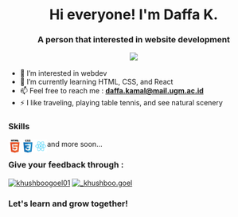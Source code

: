 <h1 align="center">Hi everyone! I'm Daffa K.</h1>
<h3 align="center">A person that interested in website development</h3>

<p align="center"> <img src="https://freellustrustrations.s3.us-east-2.amazonaws.com/free-images/freeimg_66415292freejpg850.jpg" /> </p>


- 👀 I’m interested in webdev
- 🌱 I’m currently learning HTML, CSS, and React
- 📫 Feel free to reach me : **daffa.kamal@mail.ugm.ac.id**
- ⚡ I like traveling, playing table tennis, and see natural scenery

<h3>Skills</h3>
<img align="left" alt="HTML5" width="26px" src="https://raw.githubusercontent.com/github/explore/80688e429a7d4ef2fca1e82350fe8e3517d3494d/topics/html/html.png" />
<img align="left" alt="CSS3" width="26px" src="https://raw.githubusercontent.com/github/explore/80688e429a7d4ef2fca1e82350fe8e3517d3494d/topics/css/css.png" />
<img align="left" alt="React" width="26px" src="https://raw.githubusercontent.com/github/explore/80688e429a7d4ef2fca1e82350fe8e3517d3494d/topics/react/react.png" />
and more soon...

<br />

<h3>Give your feedback through :</h3>
<a href="https://www.linkedin.com/in/daffa-kamal-606973221?lipi=urn%3Ali%3Apage%3Ad_flagship3_profile_view_base_contact_details%3BCXBLup0JR%2FmH7Ib7Rc7%2Baw%3D%3D" target="blank"> <img align="center" src="https://cdn.jsdelivr.net/npm/simple-icons@3.0.1/icons/linkedin.svg" alt="khushboogoel01" height="30" width="40" /></a>
<a href="https://instagram.com/_dvvf_" target="blank"><img align="center" src="https://cdn.jsdelivr.net/npm/simple-icons@3.0.1/icons/instagram.svg" alt="_khushboo.goel" height="30" width="40" /></a>

<h3>Let's learn and grow together!</h3>


<!---
wannabegooddevv/wannabegooddevv is a ✨ special ✨ repository because its `README.md` (this file) appears on your GitHub profile.
You can click the Preview link to take a look at your changes.
--->

